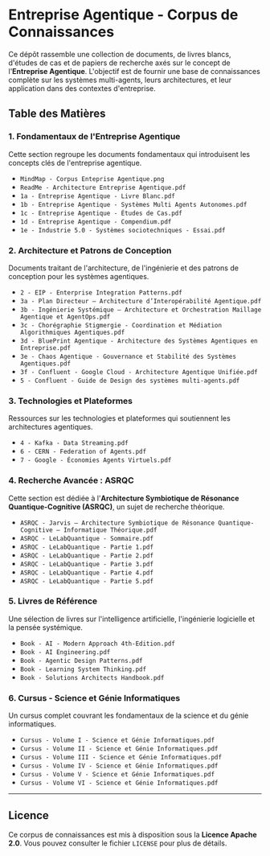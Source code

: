 # Entreprise Agentique - Corpus de Connaissances

Ce dépôt rassemble une collection de documents, de livres blancs, d'études de cas et de papiers de recherche axés sur le concept de l'**Entreprise Agentique**. L'objectif est de fournir une base de connaissances complète sur les systèmes multi-agents, leurs architectures, et leur application dans des contextes d'entreprise.

## Table des Matières

### 1. Fondamentaux de l'Entreprise Agentique
Cette section regroupe les documents fondamentaux qui introduisent les concepts clés de l'entreprise agentique.
- `MindMap - Corpus Enteprise Agentique.png`
- `ReadMe - Architecture Entreprise Agentique.pdf`
- `1a - Entreprise Agentique - Livre Blanc.pdf`
- `1b - Entreprise Agentique - Systèmes Multi Agents Autonomes.pdf`
- `1c - Entreprise Agentique - Études de Cas.pdf`
- `1d - Entreprise Agentique - Compendium.pdf`
- `1e - Industrie 5.0 - Systèmes sociotechniques - Essai.pdf`

### 2. Architecture et Patrons de Conception
Documents traitant de l'architecture, de l'ingénierie et des patrons de conception pour les systèmes agentiques.
- `2 - EIP - Enterprise Integration Patterns.pdf`
- `3a - Plan Directeur – Architecture d’Interopérabilité Agentique.pdf`
- `3b - Ingénierie Systémique – Architecture et Orchestration Maillage Agentique et AgentOps.pdf`
- `3c - Chorégraphie Stigmergie - Coordination et Médiation Algorithmiques Agentiques.pdf`
- `3d - BluePrint Agentique - Architecture des Systèmes Agentiques en Entreprise.pdf`
- `3e - Chaos Agentique - Gouvernance et Stabilité des Systèmes Agentiques.pdf`
- `3f - Confluent - Google Cloud - Architecture Agentique Unifiée.pdf`
- `5 - Confluent - Guide de Design des systèmes multi-agents.pdf`

### 3. Technologies et Plateformes
Ressources sur les technologies et plateformes qui soutiennent les architectures agentiques.
- `4 - Kafka - Data Streaming.pdf`
- `6 - CERN - Federation of Agents.pdf`
- `7 - Google - Économies Agents Virtuels.pdf`

### 4. Recherche Avancée : ASRQC
Cette section est dédiée à l'**Architecture Symbiotique de Résonance Quantique-Cognitive (ASRQC)**, un sujet de recherche théorique.
- `ASRQC - Jarvis – Architecture Symbiotique de Résonance Quantique-Cognitive – Informatique Théorique.pdf`
- `ASRQC - LeLabQuantique - Sommaire.pdf`
- `ASRQC - LeLabQuantique - Partie 1.pdf`
- `ASRQC - LeLabQuantique - Partie 2.pdf`
- `ASRQC - LeLabQuantique - Partie 3.pdf`
- `ASRQC - LeLabQuantique - Partie 4.pdf`
- `ASRQC - LeLabQuantique - Partie 5.pdf`

### 5. Livres de Référence
Une sélection de livres sur l'intelligence artificielle, l'ingénierie logicielle et la pensée systémique.
- `Book - AI - Modern Approach 4th-Edition.pdf`
- `Book - AI Engineering.pdf`
- `Book - Agentic Design Patterns.pdf`
- `Book - Learning System Thinking.pdf`
- `Book - Solutions Architects Handbook.pdf`

### 6. Cursus - Science et Génie Informatiques
Un cursus complet couvrant les fondamentaux de la science et du génie informatiques.
- `Cursus - Volume I - Science et Génie Informatiques.pdf`
- `Cursus - Volume II - Science et Génie Informatiques.pdf`
- `Cursus - Volume III - Science et Génie Informatiques.pdf`
- `Cursus - Volume IV - Science et Génie Informatiques.pdf`
- `Cursus - Volume V - Science et Génie Informatiques.pdf`
- `Cursus - Volume VI - Science et Génie Informatiques.pdf`

---

## Licence

Ce corpus de connaissances est mis à disposition sous la **Licence Apache 2.0**. Vous pouvez consulter le fichier `LICENSE` pour plus de détails.
